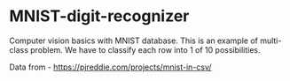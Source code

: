 # MNIST-digit-recognizer
Computer vision basics with MNIST database.
This is an example of multi-class problem.
We have to classify each row into 1 of 10 possibilities.

Data from - https://pjreddie.com/projects/mnist-in-csv/

